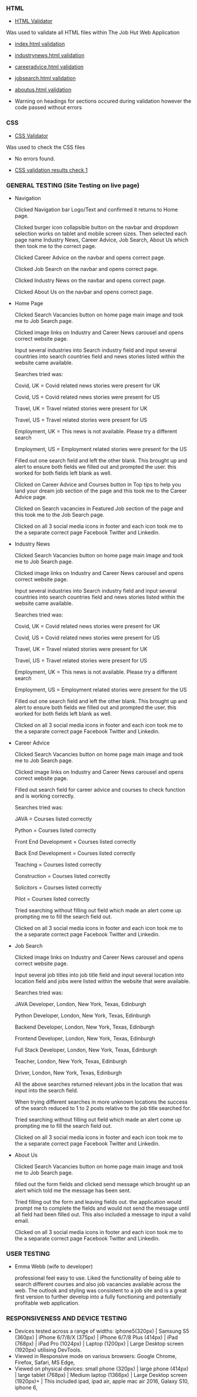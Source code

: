 ### HTML

- [HTML Validator](https://validator.w3.org/) 

Was used to validate all HTML files within The Job Hut Web Application

- [index.html validation](https://github.com/LeeWebb360/TheJobHut_MS2/blob/e9d83ba1c621503d2074281c8ff29ba1903093bc/documentation/validation/tjh-index.html-validation.pdf)

- [industrynews.html validation](https://github.com/LeeWebb360/TheJobHut_MS2/blob/e9d83ba1c621503d2074281c8ff29ba1903093bc/documentation/validation/tjh-industrynews.html-validation.pdf)

- [careeradvice.html validation](https://github.com/LeeWebb360/TheJobHut_MS2/blob/e9d83ba1c621503d2074281c8ff29ba1903093bc/documentation/validation/tjh-careeradvice.html-validation.pdf)

- [jobsearch.html validation](https://github.com/LeeWebb360/TheJobHut_MS2/blob/e9d83ba1c621503d2074281c8ff29ba1903093bc/documentation/validation/tjh-jobsearch.html-validation.pdf)

- [aboutus.html validation](https://github.com/LeeWebb360/TheJobHut_MS2/blob/e9d83ba1c621503d2074281c8ff29ba1903093bc/documentation/validation/tjh-aboutus.html-validation.pdf)

- Warning on headings for sections occured during validation however the code passed without errors


### CSS

- [CSS Validator](https://jigsaw.w3.org/css-validator/)

Was used to check the CSS files

- No errors found.

- [CSS validation results check 1](https://github.com/LeeWebb360/TheJobHut_MS2/blob/e9d83ba1c621503d2074281c8ff29ba1903093bc/documentation/validation/tjh-style.css-validation.pdf)


### GENERAL TESTING (Site Testing on live page)

- Navigation

  Clicked Navigation bar Logo/Text and confirmed it returns to Home page.

  Clicked burger icon collapsible button on the navbar and dropdown selection works on tablet and mobile screen sizes. Then selected each page name Industry News, Career Advice, Job Search, About Us  which then took me to the correct page.

  Clicked Career Advice on the navbar and opens correct page.

  Clicked Job Search on the navbar and opens correct page.

  Clicked Industry News on the navbar and opens correct page.

  Clicked About Us on the navbar and opens correct page.

* Home Page

  Clicked Search Vacancies button on home page main image and took me to Job Search page.

  Clicked image links on Industry and Career News carousel and opens correct website page.

  Input several industries into Search industry field and input several countries into search countries field and news stories listed within the website came available.

  Searches tried was:

  Covid, UK = Covid related news stories were present for UK

  Covid, US = Covid related news stories were present for US

  Travel, UK = Travel related stories were present for UK

  Travel, US = Travel related stories were present for US
  
  Employment, UK = This news is not available. Please try a different search
  
  Employment, US = Employment related stories were present for the US
  
  Filled out one search field and left the other blank. This brought up and alert to ensure both fields we filled out and prompted the user. this worked for both fields left blank as well.
  
  Clicked on Career Advice and Courses button in Top tips to help you land your dream job section of the page and this took me to the Career Advice page.
  
  Clicked on Search vacancies in Featured Job section of the page and this took me to the Job Search page.
  
  Clicked on all 3 social media icons in footer and each icon took me to the a separate correct page Facebook Twitter and Linkedin.

- Industry News

  Clicked Search Vacancies button on home page main image and took me to Job Search page.

  Clicked image links on Industry and Career News carousel and opens correct website page.

  Input several industries into Search industry field and input several countries into search countries field and news stories listed within the website came available.

  Searches tried was:

  Covid, UK = Covid related news stories were present for UK
  
  Covid, US = Covid related news stories were present for US
  
  Travel, UK = Travel related stories were present for UK
  
  Travel, US = Travel related stories were present for US
  
  Employment, UK = This news is not available. Please try a different search
  
  Employment, US = Employment related stories were present for the US
  
  Filled out one search field and left the other blank. This brought up and alert to ensure both fields we filled out and prompted the user. this worked for both fields left blank as well.
  
  Clicked on all 3 social media icons in footer and each icon took me to the a separate correct page Facebook Twitter and Linkedin.

* Career Advice

  Clicked Search Vacancies button on home page main image and took me to Job Search page.

  Clicked image links on Industry and Career News carousel and opens correct website page.

  Filled out search field for career advice and courses to check function and is working correctly.

  Searches tried was:

  JAVA = Courses listed correctly
  
  Python = Courses listed correctly
  
  Front End Development = Courses listed correctly
  
  Back End Development = Courses listed correctly
  
  Teaching = Courses listed correctly
  
  Construction = Courses listed correctly
  
  Solicitors = Courses listed correctly
  
  Pilot = Courses listed correctly
  
  Tried searching without filling out field which made an alert come up prompting me to fill the search field out.
  
  Clicked on all 3 social media icons in footer and each icon took me to the a separate correct page Facebook Twitter and Linkedin.

- Job Search

  Clicked image links on Industry and Career News carousel and opens correct website page.

  Input several job titles into job title field and input several location into location field and jobs were listed within the website that were available.

  Searches tried was:

  JAVA Developer, London, New York, Texas, Edinburgh
  
  Python Developer, London, New York, Texas, Edinburgh
  
  Backend Developer, London, New York, Texas, Edinburgh
  
  Frontend Developer, London, New York, Texas, Edinburgh
  
  Full Stack Developer, London, New York, Texas, Edinburgh
  
  Teacher, London, New York, Texas, Edinburgh
  
  Driver, London, New York, Texas, Edinburgh
  
  All the above searches returned relevant jobs in the location that was input into the search field.
  
  When trying different searches in more unknown locations the success of the search reduced to 1 to 2 posts relative to the job title searched for.
  
  Tried searching without filling out field which made an alert come up prompting me to fill the search field out.
  
  Clicked on all 3 social media icons in footer and each icon took me to the a separate correct page Facebook Twitter and Linkedin.

* About Us

  Clicked Search Vacancies button on home page main image and took me to Job Search page.

  filled out the form fields and clicked send message which brought up an alert which told me the message has been sent.

  Tried filling out the form and leaving fields out. the application would prompt me to complete the fields and would not send the message until all field had been filled out. This also included a message to input a valid email.

  Clicked on all 3 social media icons in footer and each icon took me to the a separate correct page Facebook Twitter and Linkedin.

### USER TESTING

- Emma Webb (wife to developer) 

  professional feel easy to use. Liked the functionality of being able to search different courses and also job vacancies available across the web. The outlook and styling was consistent to a job site and is a great first version to further develop into a fully functioning and potentially profitable web application.


### RESPONSIVENESS AND DEVICE TESTING

- Devices tested across a range of widths: iphone5(320px) | Samsung S5 (360px) | iPhone 6/7/8/X (375px) | iPhone 6/7/8 Plus (414px) | iPad (768px) | iPad Pro (1024px) | Laptop (1200px) | Large Desktop screen (1920px) utilising DevTools.
- Viewed in Responsive mode on various browsers: Google Chrome, Firefox, Safari, MS Edge,
- Viewed on physical devices: small phone (320px) | large phone (414px) | large tablet (768px) | Medium laptop (1366px) | Large Desktop screen (1920px)+ | This included ipad, ipad air, apple mac air 2016, Galaxy S10, iphone 6,